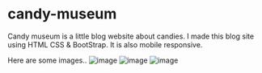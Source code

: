 # candy-museum
Candy museum is a little blog website about candies. I made this blog site using HTML CSS &amp; BootStrap. It is also mobile responsive.

Here are some images..
![image](https://github.com/rohhan36/candy-museum/assets/128626572/e414077c-a940-4a9b-a7c1-5f990dc17e3b)
![image](https://github.com/rohhan36/candy-museum/assets/128626572/fecb87a5-c863-42bc-b788-21dbc4b23468)
![image](https://github.com/rohhan36/candy-museum/assets/128626572/0b05b4e5-031a-4486-8a48-ff672024fed9)

